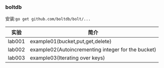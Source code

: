 ### boltdb
安装:`go get github.com/boltdb/bolt/...`

|实验|简介|
|---|---|
|lab001|example01(bucket,put,get,delete)|
|lab002|example02(Autoincrementing integer for the bucket)|
|lab003|example03(Iterating over keys)|